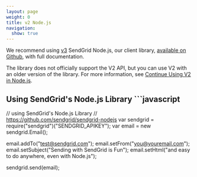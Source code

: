 ```yaml
---
layout: page
weight: 0
title: v2 Node.js
navigation:
  show: true
---
```

<call-out>

We recommend using <a href="https://sendgrid.com/docs/Integrate/Code_Examples/v3_Mail/nodejs.html">v3</a> SendGrid Node.js, our client library, <a href="https://github.com/sendgrid/sendgrid-nodejs">available on Github</a>, with full documentation. </call-out>

<call-out>

The library does not officially support the V2 API, but you can use V2 with an older version of the library. For more information, see [Continue Using V2 in Node.js](https://github.com/sendgrid/sendgrid-nodejs/blob/master/TROUBLESHOOTING.md#v2).

</call-out>

##  Using SendGrid's Node.js Library  	```javascript
// using SendGrid's Node.js Library
// https://github.com/sendgrid/sendgrid-nodejs
var sendgrid = require("sendgrid")("SENDGRID_APIKEY");
var email = new sendgrid.Email();

email.addTo("test@sendgrid.com");
email.setFrom("you@youremail.com");
email.setSubject("Sending with SendGrid is Fun");
email.setHtml("and easy to do anywhere, even with Node.js");

sendgrid.send(email);
```
